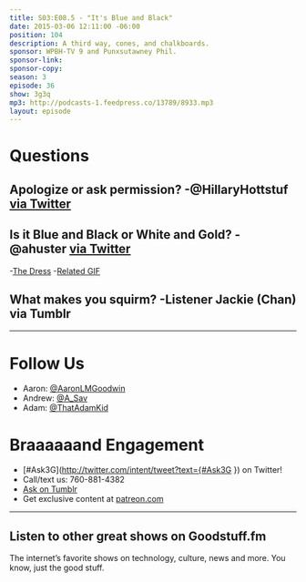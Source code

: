 ```yaml
---
title: S03:E08.5 - "It's Blue and Black"
date: 2015-03-06 12:11:00 -06:00
position: 104
description: A third way, cones, and chalkboards.
sponsor: WPBH-TV 9 and Punxsutawney Phil.
sponsor-link: 
sponsor-copy: 
season: 3
episode: 36
show: 3g3q
mp3: http://podcasts-1.feedpress.co/13789/8933.mp3
layout: episode
---
```


# Questions

## Apologize or ask permission? -@HillaryHottstuf [via Twitter](https://twitter.com/HillaryHottstuf/status/570035076173582336)

## Is it Blue and Black or White and Gold? -@ahuster [via Twitter](https://twitter.com/ahuster/status/571298184372363265)
-[The Dress](http://www.wired.com/2015/02/science-one-agrees-color-dress/)
-[Related GIF](http://i.imgur.com/qShH5re.gif)

## What makes you squirm? -Listener Jackie (Chan) via Tumblr

***

# Follow Us
* Aaron: [@AaronLMGoodwin](http://twitter.com/aaronlmgoodwin)
* Andrew: [@A_Sav](http://twitter.com/a_sav)
* Adam: [@ThatAdamKid](http://twitter.com/thatadamkid)

# Braaaaaand Engagement
* [#Ask3G](http://twitter.com/intent/tweet?text={#Ask3G }) on Twitter!
* Call/text us: 760-881-4382
* [Ask on Tumblr](http://3g3q.co/ask)
* Get exclusive content at [patreon.com](http://www.patreon.com/3g3q)

***

## Listen to other great shows on Goodstuff.fm
The internet’s favorite shows on technology, culture, news and more. You know, just the good stuff.

